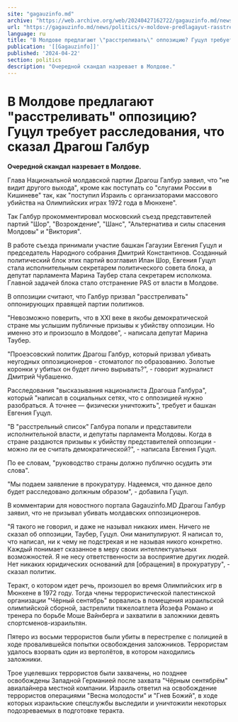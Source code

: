 ```yaml
---
site: "gagauzinfo.md"
archive: "https://web.archive.org/web/20240427162722/gagauzinfo.md/news/politics/v-moldove-predlagayut-rasstrelivat-oppozitsiyu-gutsul-trebuet-rassledovaniya-chto-skazal-dragosh-galbur"
url: "https://gagauzinfo.md/news/politics/v-moldove-predlagayut-rasstrelivat-oppozitsiyu-gutsul-trebuet-rassledovaniya-chto-skazal-dragosh-galbur"
language: ru
title: "В Молдове предлагают \"расстреливать\" оппозицию? Гуцул требует расследования, что сказал Драгош Галбур"
publication: '[[Gagauzinfo]]'
published: '2024-04-22'
section: politics
description: "Очередной скандал назревает в Молдове."
---
```


# В Молдове предлагают "расстреливать" оппозицию? Гуцул требует расследования, что сказал Драгош Галбур

**Очередной скандал назревает в Молдове.**

Глава Национальной молдавской партии Драгош Галбур заявил, что "не видит другого выхода", кроме как поступать со "слугами России в Кишиневе" так, как "поступил Израиль с организаторами массового убийства на Олимпийских играх 1972 года в Мюнхене".

Так Галбур прокомментировал московский съезд представителей партий "Шор", "Возрождение", "Шанс", "Альтернатива и силы спасения Молдовы" и "Виктория".

В работе съезда принимали участие башкан Гагаузии Евгения Гуцул и председатель Народного собрания Дмитрий Константинов. Созданный политический блок этих партий возглавил Илан Шор, Евгения Гуцул стала исполнительным секретарем политического совета блока, а депутат парламента Марина Таубер стала секретарем исполкома. Главной задачей блока стало отстранение PAS от власти в Молдове.

В оппозиции считают, что Галбур призвал "расстреливать" оппонирующих правящей партии политиков.

"Невозможно поверить, что в XXI веке в якобы демократической стране мы услышим публичные призывы к убийству оппозиции. Но именно это и произошло в Молдове", - написала депутат Марина Таубер.

"Проеэсовский политик Драгош Галбур, который призвал убивать неугодных оппозиционеров - стоматолог по образованию. Золотые коронки у убитых он будет лично вырывать?", - говорит журналист Дмитрий Чубашенко.

Расследования "высказывания националиста Драгоша Галбура", который "написал в социальных сетях, что с оппозицией нужно разобраться. А точнее — физически уничтожить", требует и башкан Евгения Гуцул.

"В "расстрельный список" Галбура попали и представители исполнительной власти, и депутаты парламента Молдовы. Когда в стране раздаются призывы к убийству представителей оппозиции - можно ли ее считать демократической?", - написала Евгения Гуцул.

По ее словам, "руководство страны должно публично осудить эти слова".

"Мы подаем заявление в прокуратуру. Надеемся, что данное дело будет расследовано должным образом", - добавила Гуцул.

В комментарии для новостного портала Gagauzinfo.MD Драгош Галбур заявил, что не призывал убивать молдавских оппозиционеров.

"Я такого не говорил, и даже не называл никаких имен. Ничего не сказал об оппозиции, Таубер, Гуцул. Они манипулируют. Я написал то, что написал, ни к чему не подстрекая и не называя никого конкретно. Каждый понимает сказанное в меру своих интеллектуальных возможностей. Я не несу ответственности за восприятие других людей. Нет никаких юридических оснований для [обращения] в прокуратуру", - сказал политик.

Теракт, о котором идет речь, произошел во время Олимпийских игр в Мюнхене в 1972 году. Тогда члены террористической палестинской организации "Чёрный сентябрь" ворвались в помещения израильской олимпийской сборной, застрелили тяжелоатлета Йозефа Романо и тренера по борьбе Моше Вайнберга и захватили в заложники девять спортсменов-израильтян.

Пятеро из восьми террористов были убиты в перестрелке с полицией в ходе провалившейся попытки освобождения заложников. Террористам удалось взорвать один из вертолётов, в котором находились заложники.

Трое уцелевших террористов были захвачены, но позднее освобождены Западной Германией после захвата "Чёрным сентябрём" авиалайнера местной компании. Израиль ответил на освобождение террористов операциями "Весна молодости" и "Гнев Божий", в ходе которых израильские спецслужбы выследили и уничтожили некоторых подозреваемых в подготовке теракта.